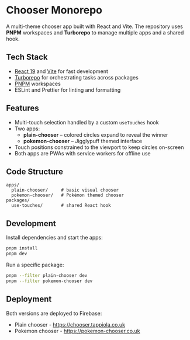 # Chooser Monorepo

A multi-theme chooser app built with React and Vite. The repository uses **PNPM** workspaces and **Turborepo** to manage multiple apps and a shared hook.

## Tech Stack

- [React 19](https://react.dev/) and [Vite](https://vitejs.dev/) for fast development
- [Turborepo](https://turbo.build/) for orchestrating tasks across packages
- [PNPM](https://pnpm.io/) workspaces
- ESLint and Prettier for linting and formatting

## Features

- Multi-touch selection handled by a custom `useTouches` hook
- Two apps:
  - **plain-chooser** – colored circles expand to reveal the winner
  - **pokemon-chooser** – Jigglypuff themed interface
- Touch positions constrained to the viewport to keep circles on-screen
- Both apps are PWAs with service workers for offline use

## Code Structure

```
apps/
  plain-chooser/     # basic visual chooser
  pokemon-chooser/   # Pokémon themed chooser
packages/
  use-touches/       # shared React hook
```

## Development

Install dependencies and start the apps:

```bash
pnpm install
pnpm dev
```

Run a specific package:

```bash
pnpm --filter plain-chooser dev
pnpm --filter pokemon-chooser dev
```

## Deployment

Both versions are deployed to Firebase:
- Plain chooser - https://chooser.tappiola.co.uk
- Pokemon chooser - https://pokemon-chooser.co.uk

